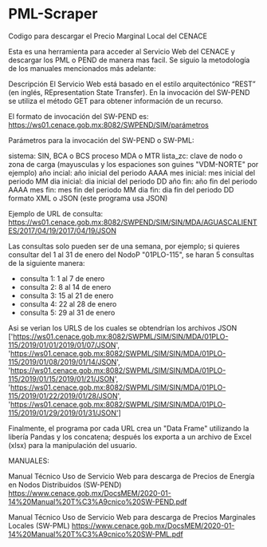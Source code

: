 # PML-Scraper
Codigo para descargar el Precio Marginal Local del CENACE

Esta es una herramienta para acceder al Servicio Web del CENACE y descargar los PML o PEND de manera mas facil. Se siguio la metodología de los manuales mencionados más adelante:

Descripción
El Servicio Web está basado en el estilo arquitectónico “REST” (en inglés, REpresentation State Transfer). En la
invocación del SW-PEND se utiliza el método GET para obtener información de un recurso.

El formato de invocación del SW-PEND es:
https://ws01.cenace.gob.mx:8082/SWPEND/SIM/parámetros

Parámetros para la invocación del SW-PEND o SW-PML:

sistema: SIN, BCA o BCS
proceso MDA o MTR
lista_zc: clave de nodo o zona de carga (mayusculas y los espaciones son guines "VDM-NORTE" por ejemplo)
año incial: año inicial del periodo AAAA
mes inicial: mes inicial del periodo MM
dia inicial: dia inicial del periodo DD
año fin: año fin del periodo AAAA
mes fin: mes fin del periodo MM
dia fin: dia fin del periodo DD
formato XML o JSON (este programa usa JSON)

Ejemplo de URL de consulta: https://ws01.cenace.gob.mx:8082/SWPEND/SIM/SIN/MDA/AGUASCALIENTES/2017/04/19/2017/04/19/JSON

Las consultas solo pueden ser de una semana, por ejemplo; si quieres consultar del 1 al 31 de enero del NodoP "01PLO-115", se haran 5 consultas de la siguiente manera:

- consulta 1: 1 al 7 de enero
- consulta 2: 8 al 14 de enero
- consulta 3: 15 al 21 de enero
- consulta 4: 22 al 28 de enero
- consulta 5: 29 al 31 de enero
 
Asi se verìan los URLS de los cuales se obtendrían los archivos JSON
 ['https://ws01.cenace.gob.mx:8082/SWPML/SIM/SIN/MDA/01PLO-115/2019/01/01/2019/01/07/JSON',
 'https://ws01.cenace.gob.mx:8082/SWPML/SIM/SIN/MDA/01PLO-115/2019/01/08/2019/01/14/JSON',
 'https://ws01.cenace.gob.mx:8082/SWPML/SIM/SIN/MDA/01PLO-115/2019/01/15/2019/01/21/JSON',
 'https://ws01.cenace.gob.mx:8082/SWPML/SIM/SIN/MDA/01PLO-115/2019/01/22/2019/01/28/JSON',
 'https://ws01.cenace.gob.mx:8082/SWPML/SIM/SIN/MDA/01PLO-115/2019/01/29/2019/01/31/JSON']

Finalmente, el programa por cada URL crea un "Data Frame" utilizando la libería Pandas y los concatena; después los exporta a un archivo de Excel (xlsx) para la manipulación del usuario.


MANUALES:


Manual Técnico Uso de Servicio Web para descarga de Precios de Energía en Nodos Distribuidos (SW-PEND)
https://www.cenace.gob.mx/DocsMEM/2020-01-14%20Manual%20T%C3%A9cnico%20SW-PEND.pdf

Manual Técnico Uso de Servicio Web para descarga de Precios Marginales Locales (SW-PML)
https://www.cenace.gob.mx/DocsMEM/2020-01-14%20Manual%20T%C3%A9cnico%20SW-PML.pdf
